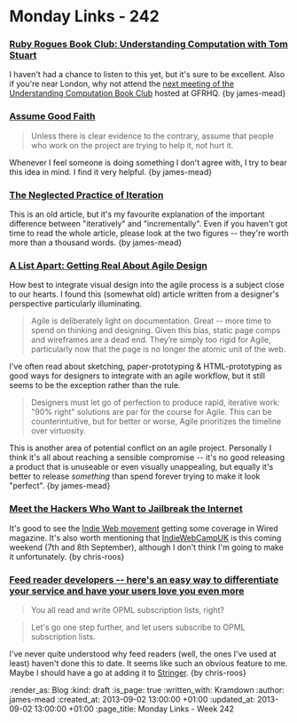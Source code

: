 Monday Links - 242
============

### [Ruby Rogues Book Club: Understanding Computation with Tom Stuart ](http://rubyrogues.com/120-rr-book-club-understanding-computation-with-tom-stuart/)

I haven't had a chance to listen to this yet, but it's sure to be excellent. Also if you're near London, why not attend the [next meeting of the Understanding Computation Book Club](http://lanyrd.com/2013/understanding-computation-book-club-2-september/) hosted at GFRHQ. {by james-mead}

### [Assume Good Faith](http://en.wikipedia.org/wiki/Wikipedia:Assume_good_faith)

> Unless there is clear evidence to the contrary, assume that people who work on the project are trying to help it, not hurt it.

Whenever I feel someone is doing something I don't agree with, I try to bear this idea in mind. I find it very helpful. {by james-mead}

### [The Neglected Practice of Iteration](http://www.stickyminds.com/sitewide.asp?Function=edetail&ObjectId=13178)

This is an old article, but it's my favourite explanation of the important difference between "iteratively" and "incrementally". Even if you haven't got time to read the whole article, please look at the two figures -- they're worth more than a thousand words. {by james-mead}


### [A List Apart: Getting Real About Agile Design](http://alistapart.com/article/gettingrealaboutagiledesign)

How best to integrate visual design into the agile process is a subject close to our hearts. I found this (somewhat old) article written from a designer's perspective particularly illuminating.

> Agile is deliberately light on documentation. Great -- more time to spend on thinking and designing. Given this bias, static page comps and wireframes are a dead end. They’re simply too rigid for Agile, particularly now that the page is no longer the atomic unit of the web.

I've often read about sketching, paper-prototyping & HTML-prototyping as good ways for designers to integrate with an agile workflow, but it still seems to be the exception rather than the rule.

> Designers must let go of perfection to produce rapid, iterative work:  "90% right" solutions are par for the course for Agile. This can be counterintuitive, but for better or worse, Agile prioritizes the timeline over virtuosity. 

This is another area of potential conflict on an agile project. Personally I think it's all about reaching a sensible compromise -- it's no good releasing a product that is unuseable or even visually unappealing, but equally it's better to release *something* than spend forever trying to make it look "perfect". {by james-mead}


### [Meet the Hackers Who Want to Jailbreak the Internet](http://www.wired.com/wiredenterprise/2013/08/indie-web/)

It's good to see the [Indie Web movement](http://indiewebcamp.com/) getting some coverage in Wired magazine. It's also worth mentioning that [IndieWebCampUK](http://indiewebcamp.com/2013/UK) is this coming weekend (7th and 8th September), although I don't think I'm going to make it unfortunately. {by chris-roos}


### [Feed reader developers -- here's an easy way to differentiate your service and have your users love you even more](http://dave.smallpict.com/2013/08/15/feedReaderDevs)

> You all read and write OPML subscription lists, right?

> Let's go one step further, and let users subscribe to OPML subscription lists.

I've never quite understood why feed readers (well, the ones I've used at least) haven't done this to date. It seems like such an obvious feature to me. Maybe I should have a go at adding it to [Stringer](https://github.com/swanson/stringer). {by chris-roos}


:render_as: Blog
:kind: draft
:is_page: true
:written_with: Kramdown
:author: james-mead
:created_at: 2013-09-02 13:00:00 +01:00
:updated_at: 2013-09-02 13:00:00 +01:00
:page_title: Monday Links - Week 242
